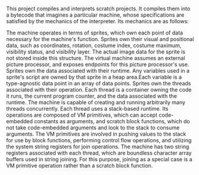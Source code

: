 This project compiles and interprets scratch projects. It compiles them into a bytecode that imagines a particular machine, whose specifications are satisfied by the mechanics of the interpreter. Its mechanics are as follows:

The machine operates in terms of sprites, which own each point of data necessary for the machine's function.
Sprites own their visual and positional data, such as coordinates, rotation, costume index, costume maximum, visibility status, and visibility layer. The actual image data for the sprite is not stored inside this structure. The virtual machine assumes an external picture processor, and exposes endpoints for this picture processor's use.
Sprites own the data associated with their runtime. Any variables used in a sprite's script are owned by that sprite in a heap area.Each variable is a type-agnostic data point in an array of data points.
Sprites own the threads associated with their operation. Each thread is a container owning the code it runs, the current program counter, and the data associated with the runtime.
The machine is capable of creating and running arbitrarily many threads concurrently.
Each thread uses a stack-based runtime. Its operations are composed of VM primitives, which can accept code-embedded constants as arguments, and scratch block functions, which do not take code-embedded arguments and look to the stack to consume arguments. The VM primitives are involved in pushing values to the stack for use by block functions, performing control flow operations, and utilizing the system string registers for join operations.
The machine has two string registers associated with each thread, which are boundless character array buffers used in string joining. For this purpose, joining as a special case is a VM primitive operation rather than a scratch block function.
